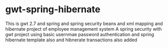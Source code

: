 # gwt-spring-hibernate
This is gwt 2.7 and spring and spring security beans and xml mapping and hibernate project of employee management system
A spring security with gwt project using basic usernmae password authentication and spring hibernate template also and hibnerate transactions also added
